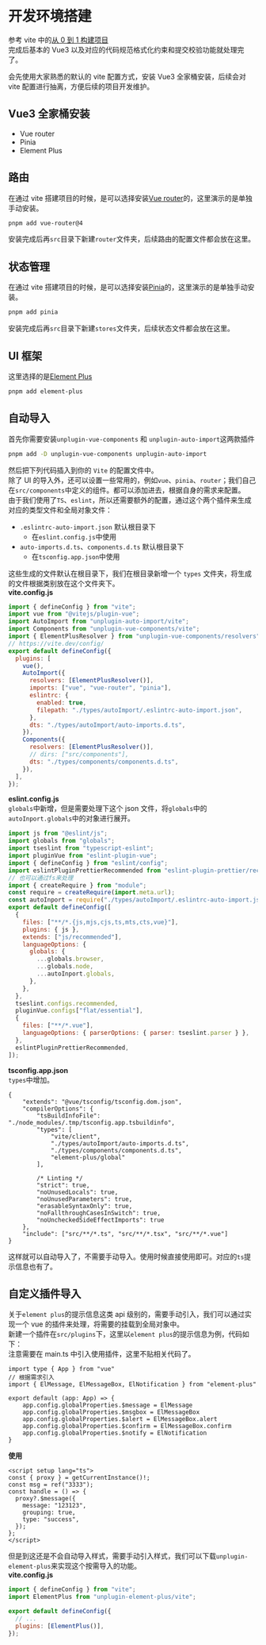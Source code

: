 # 开发环境搭建

参考 vite 中的[从 0 到 1 构建项目](/packages/vite/_sort.4_从0到1构建项目.html)  
完成后基本的 Vue3 以及对应的代码规范格式化约束和提交校验功能就处理完了。

会先使用大家熟悉的默认的 vite 配置方式，安装 Vue3 全家桶安装，后续会对 vite 配置进行抽离，方便后续的项目开发维护。

## Vue3 全家桶安装

- Vue router
- Pinia
- Element Plus

## 路由

在通过 vite 搭建项目的时候，是可以选择安装[Vue router](https://router.vuejs.org/zh/introduction.html)的，这里演示的是单独手动安装。

```bash
pnpm add vue-router@4
```

安装完成后再`src`目录下新建`router`文件夹，后续路由的配置文件都会放在这里。

## 状态管理

在通过 vite 搭建项目的时候，是可以选择安装[Pinia](https://pinia.vuejs.org/zh/getting-started.html)的，这里演示的是单独手动安装。

```bash
pnpm add pinia
```

安装完成后再`src`目录下新建`stores`文件夹，后续状态文件都会放在这里。

## UI 框架

这里选择的是[Element Plus](https://element-plus.org/zh-CN/guide/installation.html)

```bash
pnpm add element-plus
```

## 自动导入

首先你需要安装`unplugin-vue-components` 和 `unplugin-auto-import`这两款插件

```bash
pnpm add -D unplugin-vue-components unplugin-auto-import
```

然后把下列代码插入到你的 `Vite` 的配置文件中。  
除了 UI 的导入外，还可以设置一些常用的，例如`vue`、`pinia`、`router`；我们自己在`src/components`中定义的组件。都可以添加进去，根据自身的需求来配置。  
由于我们使用了`TS`、`eslint`，所以还需要额外的配置，通过这个两个插件来生成对应的类型文件和全局对象文件：

- `.eslintrc-auto-import.json` 默认根目录下
  - 在`eslint.config.js`中使用
- `auto-imports.d.ts`、`components.d.ts` 默认根目录下
  - 在`tsconfig.app.json`中使用

这些生成的文件默认在根目录下，我们在根目录新增一个 `types` 文件夹，将生成的文件根据类别放在这个文件夹下。  
**vite.config.js**

```js
import { defineConfig } from "vite";
import vue from "@vitejs/plugin-vue";
import AutoImport from "unplugin-auto-import/vite";
import Components from "unplugin-vue-components/vite";
import { ElementPlusResolver } from "unplugin-vue-components/resolvers";
// https://vite.dev/config/
export default defineConfig({
  plugins: [
    vue(),
    AutoImport({
      resolvers: [ElementPlusResolver()],
      imports: ["vue", "vue-router", "pinia"],
      eslintrc: {
        enabled: true,
        filepath: "./types/autoImport/.eslintrc-auto-import.json",
      },
      dts: "./types/autoImport/auto-imports.d.ts",
    }),
    Components({
      resolvers: [ElementPlusResolver()],
      // dirs: ["src/components"],
      dts: "./types/components/components.d.ts",
    }),
  ],
});
```

**eslint.config.js**  
`globals`中新增，但是需要处理下这个 json 文件，将`globals`中的`autoInport.globals`中的对象进行展开。

```js
import js from "@eslint/js";
import globals from "globals";
import tseslint from "typescript-eslint";
import pluginVue from "eslint-plugin-vue";
import { defineConfig } from "eslint/config";
import eslintPluginPrettierRecommended from "eslint-plugin-prettier/recommended";
// 也可以通过fs来处理
import { createRequire } from "module";
const require = createRequire(import.meta.url);
const autoInport = require("./types/autoImport/.eslintrc-auto-import.json");
export default defineConfig([
  {
    files: ["**/*.{js,mjs,cjs,ts,mts,cts,vue}"],
    plugins: { js },
    extends: ["js/recommended"],
    languageOptions: {
      globals: {
        ...globals.browser,
        ...globals.node,
        ...autoInport.globals,
      },
    },
  },
  tseslint.configs.recommended,
  pluginVue.configs["flat/essential"],
  {
    files: ["**/*.vue"],
    languageOptions: { parserOptions: { parser: tseslint.parser } },
  },
  eslintPluginPrettierRecommended,
]);
```

**tsconfig.app.json**  
`types`中增加。

```JS
{
    "extends": "@vue/tsconfig/tsconfig.dom.json",
    "compilerOptions": {
        "tsBuildInfoFile": "./node_modules/.tmp/tsconfig.app.tsbuildinfo",
        "types": [
            "vite/client",
            "./types/autoImport/auto-imports.d.ts",
            "./types/components/components.d.ts",
            "element-plus/global"
        ],

        /* Linting */
        "strict": true,
        "noUnusedLocals": true,
        "noUnusedParameters": true,
        "erasableSyntaxOnly": true,
        "noFallthroughCasesInSwitch": true,
        "noUncheckedSideEffectImports": true
    },
    "include": ["src/**/*.ts", "src/**/*.tsx", "src/**/*.vue"]
}
```

这样就可以自动导入了，不需要手动导入。使用时候直接使用即可。对应的`ts`提示信息也有了。

## 自定义插件导入

关于`element plus`的提示信息这类 api 级别的，需要手动引入，我们可以通过实现一个 vue 的插件来处理，将需要的挂载到全局对象中。  
新建一个插件在`src/plugins`下，这里以`element plus`的提示信息为例，代码如下：  
注意需要在 main.ts 中引入使用插件，这里不贴相关代码了。

```TS
import type { App } from "vue"
// 根据需求引入
import { ElMessage, ElMessageBox, ElNotification } from "element-plus"

export default (app: App) => {
    app.config.globalProperties.$message = ElMessage
    app.config.globalProperties.$msgbox = ElMessageBox
    app.config.globalProperties.$alert = ElMessageBox.alert
    app.config.globalProperties.$confirm = ElMessageBox.confirm
    app.config.globalProperties.$notify = ElNotification
}

```

**使用**

```vue
<script setup lang="ts">
const { proxy } = getCurrentInstance()!;
const msg = ref("3333");
const handle = () => {
  proxy?.$message({
    message: "123123",
    grouping: true,
    type: "success",
  });
};
</script>
```

但是到这还是不会自动导入样式，需要手动引入样式，我们可以下载`unplugin-element-plus`来实现这个按需导入的功能。  
**vite.config.js**

```js
import { defineConfig } from "vite";
import ElementPlus from "unplugin-element-plus/vite";

export default defineConfig({
  // ...
  plugins: [ElementPlus()],
});
```
